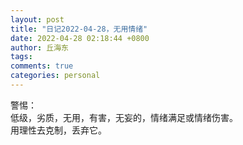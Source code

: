 ```yaml
---
layout: post
title: "日记2022-04-28，无用情绪"
date: 2022-04-28 02:18:44 +0800
author: 丘海东 
tags: 
comments: true
categories: personal
---
```

警惕：  
低级，劣质，无用，有害，无妄的，情绪满足或情绪伤害。  
用理性去克制，丢弃它。
